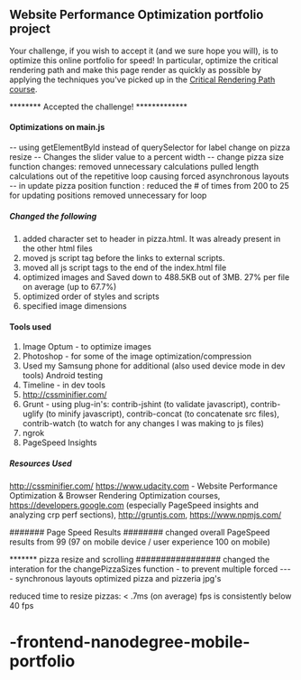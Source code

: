 ## Website Performance Optimization portfolio project

Your challenge, if you wish to accept it (and we sure hope you will), is to optimize this online portfolio for speed! In particular, optimize the critical rendering path and make this page render as quickly as possible by applying the techniques you've picked up in the [Critical Rendering Path course](https://www.udacity.com/course/ud884).


******** Accepted the challenge! *************


#### Optimizations on main.js ############
-- using getElementById instead of querySelector for label change on pizza resize
-- Changes the slider value to a percent width
-- change pizza size function changes:
     removed unnecessary calculations
     pulled length calculations out of the repetitive loop causing forced asynchronous layouts
-- in update pizza position function :
     reduced the # of times from 200 to 25 for updating positions
     removed unnecessary for loop

##### Changed the following #####
1. added character set to header in pizza.html.  It was already present in the other html files
2. moved js script tag  before the links to external scripts.
3. moved all js script tags to the end of the index.html file
4. optimized images and Saved down to 488.5KB out of 3MB. 27% per file on average (up to 67.7%)
5. optimized order of styles and scripts
6. specified image dimensions


#### Tools used ##########
1. Image Optum - to optimize images
2. Photoshop - for some of the image optimization/compression
3. Used my Samsung phone for additional (also used device mode in dev tools) Android testing
4. Timeline - in dev tools
5. http://cssminifier.com/
6. Grunt -
    using plug-in's:
       contrib-jshint (to validate javascript),
       contrib-uglify (to minify javascript),
       contrib-concat (to concatenate src files),
       contrib-watch (to watch for any changes I was making to js files)
7. ngrok
8. PageSpeed Insights


##### Resources Used ############
http://cssminifier.com/
https://www.udacity.com -
      Website Performance Optimization & Browser Rendering Optimization courses,
https://developers.google.com (especially PageSpeed insights and analyzing crp perf sections),
http://gruntjs.com,
https://www.npmjs.com/



####### Page Speed Results ########
changed overall PageSpeed results from 99 (97 on mobile device / user experience 100 on mobile)





******* pizza resize and scrolling #################
changed the interation for the changePizzaSizes function - to prevent multiple forced
----  synchronous layouts
optimized pizza and pizzeria jpg's

reduced time to resize pizzas: < .7ms (on average)
fps is consistently below 40 fps







# -frontend-nanodegree-mobile-portfolio
